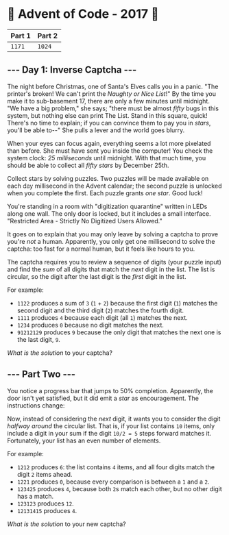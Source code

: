 # 🎄 Advent of Code - 2017 🎄
| Part 1 | Part 2 |
| ------ | ------ |
| `1171` | `1024` |

<h2>--- Day 1: Inverse Captcha ---</h2><p>The night before Christmas, one of Santa's Elves calls you in a panic. "The printer's broken! We can't print the <em>Naughty or Nice List</em>!" By the time you make it to <span title="Floor 17: cafeteria, printing department, and experimental organic digitization equipment.">sub-basement 17</span>, there are only a few minutes until midnight. "We have a big problem," she says; "there must be almost <em>fifty</em> bugs in this system, but nothing else can print The List. Stand in this square, quick! There's no time to explain; if you can convince them to pay you in <em class="star">stars</em>, you'll be able to--" She pulls a lever and the world goes blurry.</p>
<p>When your eyes can focus again, everything seems a lot more pixelated than before. She must have sent you inside the computer! You check the system clock: <em>25 milliseconds</em> until midnight. With that much time, you should be able to collect all <em class="star">fifty stars</em> by December 25th.</p>
<p>Collect stars by solving puzzles.  Two puzzles will be made available on each <s style="text-decoration-color:#fff;">day</s> millisecond in the Advent calendar; the second puzzle is unlocked when you complete the first.  Each puzzle grants <em class="star">one star</em>. Good luck!</p>
<p>You're standing in a room with "digitization quarantine" written in LEDs along one wall. The only door is locked, but it includes a small interface. "Restricted Area - Strictly No Digitized Users Allowed."</p>
<p>It goes on to explain that you may only leave by solving a captcha to prove you're <em>not</em> a human. Apparently, you only get one millisecond to solve the captcha: too fast for a normal human, but it feels like hours to you.</p>
<p>The captcha requires you to review a sequence of digits (your puzzle input) and find the <em>sum</em> of all digits that match the <em>next</em> digit in the list. The list is circular, so the digit after the last digit is the <em>first</em> digit in the list.</p>
<p>For example:</p>
<ul>
<li><code>1122</code> produces a sum of <code>3</code> (<code>1</code> + <code>2</code>) because the first digit (<code>1</code>) matches the second digit and the third digit (<code>2</code>) matches the fourth digit.</li>
<li><code>1111</code> produces <code>4</code> because each digit (all <code>1</code>) matches the next.</li>
<li><code>1234</code> produces <code>0</code> because no digit matches the next.</li>
<li><code>91212129</code> produces <code>9</code> because the only digit that matches the next one is the last digit, <code>9</code>.</li>
</ul>
<p><em>What is the solution</em> to your captcha?</p>

<h2 id="part2">--- Part Two ---</h2><p>You notice a progress bar that jumps to 50% completion. Apparently, the door isn't yet satisfied, but it did emit a <em class="star">star</em> as encouragement. The instructions change:</p>
<p>Now, instead of considering the <em>next</em> digit, it wants you to consider the digit <em>halfway around</em> the circular list.  That is, if your list contains <code>10</code> items, only include a digit in your sum if the digit <code>10/2 = 5</code> steps forward matches it. Fortunately, your list has an even number of elements.</p>
<p>For example:</p>
<ul>
<li><code>1212</code> produces <code>6</code>: the list contains <code>4</code> items, and all four digits match the digit <code>2</code> items ahead.</li>
<li><code>1221</code> produces <code>0</code>, because every comparison is between a <code>1</code> and a <code>2</code>.</li>
<li><code>123425</code> produces <code>4</code>, because both <code>2</code>s match each other, but no other digit has a match.</li>
<li><code>123123</code> produces <code>12</code>.</li>
<li><code>12131415</code> produces <code>4</code>.</li>
</ul>
<p><em>What is the solution</em> to your new captcha?</p>
